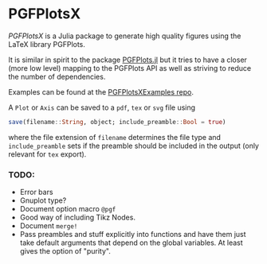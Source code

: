 # PGFPlotsX

*PGFPlotsX* is a Julia package to generate high quality figures using the LaTeX library PGFPlots.

It is similar in spirit to the package [PGFPlots.jl](https://github.com/sisl/PGFPlots.jl) but it
tries to have a closer (more low level) mapping to the PGFPlots API as well as striving to reduce the number of dependencies.

Examples can be found at the [PGFPlotsXExamples repo](https://github.com/KristofferC/PGFPlotsXExamples).

A `Plot` or `Axis` can be saved to a `pdf`, `tex` or `svg` file using

```jl
save(filename::String, object; include_preamble::Bool = true)
```

where the file extension of `filename` determines the file type and `include_preamble`
sets if the preamble should be included in the output (only relevant for `tex` export).

### TODO:

* Error bars
* Gnuplot type?
* Document option macro `@pgf`
* Good way of including Tikz Nodes.
* Document `merge!`
* Pass preambles and stuff explicitly into functions and have them just take default arguments that depend on the global variables.
At least gives the option of "purity".
